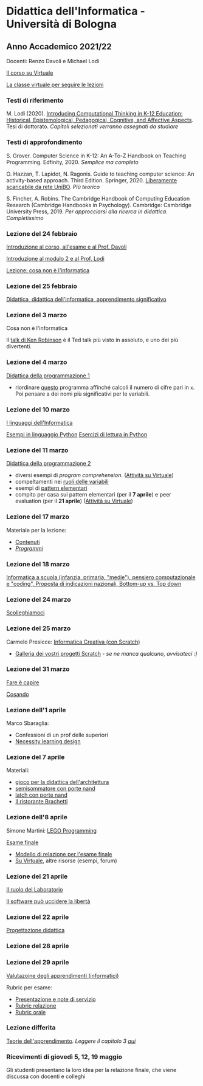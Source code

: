 # Didattica dell'Informatica - Università di Bologna

## Anno Accademico 2021/22

Docenti: Renzo Davoli e Michael Lodi

[Il corso su Virtuale](https://virtuale.unibo.it/course/view.php?id=25799)

[La classe virtuale per seguire le lezioni](https://teams.microsoft.com/l/meetup-join/19%3ameeting_YjZjZGQ3NGQtM2VjNC00MTEyLThjN2YtZjhjZDRlZDVlYzY2%40thread.v2/0?context=%7b%22Tid%22%3a%22e99647dc-1b08-454a-bf8c-699181b389ab%22%2c%22Oid%22%3a%221336b26d-f91b-4c13-a7f4-0e3924442a79%22%7d)

### Testi di riferimento

M. Lodi (2020). [Introducing Computational Thinking in K-12 Education: Historical, Epistemological, Pedagogical, Cognitive, and Affective Aspects](http://amsdottorato.unibo.it/9188/1/Tesi_Dottorato_Lodi.pdf). Tesi di dottorato. *Capitoli selezionati verranno assegnati da studiare*

### Testi di approfondimento

S. Grover. Computer Science in K-12: An A-To-Z Handbook on Teaching Programming. Edfinity, 2020. *Semplice ma completo*

O. Hazzan, T. Lapidot, N. Ragonis. Guide to teaching computer science: An activity-based approach. Third Edition. Springer, 2020. [Liberamente scaricabile da rete UniBO](https://link.springer.com/book/10.1007/978-3-030-39360-1). *Più teorico*

S. Fincher, A. Robins. The Cambridge Handbook of Computing Education Research (Cambridge Handbooks in Psychology). Cambridge: Cambridge University Press, 2019. *Per approcciarsi alla ricerca in didattica. Completissimo*

### Lezione del 24 febbraio

[Introduzione al corso, all'esame e al Prof. Davoli](http://cs.unibo.it/~renzo/csed22/intro22.pdf)

[Introduzione al modulo 2 e al Prof. Lodi](https://www.cs.unibo.it/~michael.lodi2/csed2022/intro22_ML.pdf)

[Lezione: cosa non è l'informatica](http://cs.unibo.it/~renzo/csed22/noinfo.pdf)

### Lezione del 25 febbraio

[Didattica, didattica dell'informatica, apprendimento significativo](https://www.cs.unibo.it/~michael.lodi2/csed2022/didattica_informatica_ML.pdf)


### Lezione del 3 marzo

Cosa non è l'informatica

Il [talk di Ken Robinson](https://www.ted.com/talks/sir_ken_robinson_do_schools_kill_creativity?language=it) è il Ted talk più visto in assoluto, e uno dei più divertenti.

### Lezione del 4 marzo

[Didattica della programmazione 1](https://www.cs.unibo.it/~michael.lodi2/csed2022/didattica_programmazone_ML_1.pdf)

- riordinare <a href="https://acos.cs.hut.fi/html/jsparsons/jsparsons-python-custom/exercise?name=Un%20programma...%20brutto!%20(da%20Violetta%20Lonati%2C%20UniMI)&initial=def%20brutto(x)%3A%5Cn%20%20%20%20c%20%3D%200%5Cn%20%20%20%20while%20x%20%3E%200%3A%5Cn%20%20%20%20%20%20%20%20a%20%3D%20x%20%25%2010%5Cn%20%20%20%20%20%20%20%20b%20%3D%201%20-%20a%252%5Cn%20%20%20%20%20%20%20%20c%20%2B%3D%20b%5Cn%20%20%20%20%20%20%20%20x%20%2F%2F%3D%2010%5Cn%20%20%20%20return%20c&instructions=-%20Riordinare%20le%20istruzioni%0D%0A-%20Pensare%20a%20dei%20nomi%20pi%C3%B9%20significativi%20per%20le%20variabili&description=Il%20programma%20deve%20calcolare%20il%20numero%20di%20cifre%20pari%20nel%20numero%20x">questo</a> programma affinché calcoli il numero di cifre pari in ```x```. Poi pensare a dei nomi più significativi per le variabili.

### Lezione del 10 marzo

[I linguaggi dell'Informatica](http://cs.unibo.it/~renzo/csed22/linguaggi.pdf)

[Esempi in linguaggio Python](esempi/esempi_python.md)
[Esercizi di lettura in Python](esempi/lettura_python.md)

### Lezione del 11 marzo

[Didattica della programmazione 2](https://www.cs.unibo.it/~michael.lodi2/csed2022/didattica_programmazone_ML_2.pdf)

- diversi esempi di *program comprehension*. ([Attività su Virtuale](https://virtuale.unibo.it/mod/quiz/view.php?id=811706))
- compeltamenti nei [ruoli delle variabili](pages/ruoli_variabili.md)
- esempi di [pattern elementari](pages/pattern_cicli.md)
- compito per casa sui pattern elementari (per il **7 aprile**) e peer evaluation (per il **21 aprile**) ([Attività su Virtuale](https://virtuale.unibo.it/course/view.php?id=25799#section-1))

### Lezione del 17 marzo

Materiale per la lezione:

* [Contenuti](pages/contenuti.md)
* [_Programmi_](pages/programmi.md)

### Lezione del 18 marzo

[Informatica a scuola (infanzia, primaria, "medie"), pensiero computazionale e "coding", Proposta di indicazioni nazionali, Bottom-up vs. Top down](https://www.cs.unibo.it/~michael.lodi2/csed2022/infoscuola_ML.pdf)

### Lezione del 24 marzo
[Scolleghiamoci](http://cs.unibo.it/~renzo/csed22/scolleghiamoci.pdf)

### Lezione del 25 marzo

Carmelo Presicce: [Informatica Creativa (con Scratch)](https://docs.google.com/presentation/d/189bvT9zAh-K6j5YFrFTrpeJiXOZW9ObKYNHigsbta64)

* [Galleria dei vostri progetti Scratch](https://scratch.mit.edu/studios/31340687) - *se ne manca qualcuno, avvisateci :)*

### Lezione del 31 marzo

[Fare è capire](http://cs.unibo.it/~renzo/csed22/farecapire.pdf)

[Cosando](http://cs.unibo.it/~renzo/csed22/fare.pdf)

### Lezione dell'1 aprile

Marco Sbaraglia:

* Confessioni di un prof delle superiori
* [Necessity learning design](https://docs.google.com/presentation/d/1tjFUfJzOOGkeQNdptizrudBbFXERYLDIyiLl5CRstgs/edit?usp=sharing)

### Lezione del 7 aprile

Materiali:

* [gioco per la didattica dell'architettura](https://nandgame.com/)
* [semisommatore con porte nand](http://www.falstad.com/circuit/circuitjs.html?ctz=CQAgjCAMB0l3BWcMBMcUHYMGZIA4UA2ATmIxAUgoqoQFMBaMMAKDAQjABYuQ08+GFH3xQ+1BGw6DhYFAOx5ecgVWFJJ7CJmE6Qi3nrUSpEA+GLCuxQheHHaLAO4zwPV-yjOPovSgS2kN7chijK7vKqwRF4An6xXi56zLLuKYluynKZdhnmKvpK4BiB3uae5UJeADI5YJbg2fX2YgBmAIYANgDOdNRBtSF8YY26I1RUHT19SEEAsiDWts0UaQ1q0JrSetiECkW7quKOSVX+tjsI9t6XulXm84W8h6vPe2IomyxAA)
* [latch con porte nand](http://www.falstad.com/circuit/circuitjs.html?ctz=CQAgjCAMB0l3BWcMBMcUHYMGZIA4UA2ATmIxAUgoqoQFMBaMMAKDAQgBY5xDaU8vKlRRQKbDiFycQaQdxH4xopAhYB3EAvAZCWnnKgaKAoScEoEeyMYSnLe6bKtHNTh1MgyUKGTfYQhsyiTsHK1GpuXuBgotphNprxsfpUYJx+EoFKYMQh0bmiIhHGQfY5ukYAMrI5poQysYLCIABmAIYANgDOdNT+kmGGw0rFqqVKxHphU64xorNhhXNLefOyvtXrsw0gsy0dPX1INgCy5mYIlWB8ytBqQA)
* [Il ristorante Brachetti](https://cs.unibo.it/~renzo/csed22/ristorante.pdf)

### Lezione dell'8 aprile

Simone Martini: [LEGO Programming](http://www.cs.unibo.it/~martini/TALKS/martini-Lego-Engl.pdf)

[Esame finale](https://www.cs.unibo.it/~michael.lodi2/csed2022/esame_ML.pdf)

* [Modello di relazione per l'esame finale](https://github.com/CSEd-unibo/CSEd-unibo.github.io/blob/master/modello_esame.md)
* [Su Virtuale](https://virtuale.unibo.it/course/view.php?id=25799#section-2), altre risorse (esempi, forum)


### Lezione del 21 aprile

[Il ruolo del Laboratorio](http://cs.unibo.it/~renzo/csed22/lab.pdf)

[Il software può uccidere la libertà](http://cs.unibo.it/~renzo/csed22/liberta.pdf)

### Lezione del 22 aprile

[Progettazione didattica](https://www.cs.unibo.it/~michael.lodi2/csed2022/progettazione_ML.pdf)

### Lezione del 28 aprile


### Lezione del 29 aprile

[Valutazoine degli apprendimenti (informatici)](https://www.cs.unibo.it/~michael.lodi2/csed2022/valutazione_ML.pdf)

Rubric per esame:

* [Presentazione e note di servizio](https://www.cs.unibo.it/~michael.lodi2/csed2022/rubric_ML.pdf)
* [Rubric relazione](pages/rubric_relazione.md)
* [Rubric orale](pages/rubric_orale.md)

### Lezione differita

[Teorie dell'apprendimento](https://www.cs.unibo.it/~michael.lodi2/csed2022/teorie_ML.pdf). *Leggere il capitolo 3 [qui](http://amsdottorato.unibo.it/9188/1/Tesi_Dottorato_Lodi.pdf)*

### Ricevimenti di giovedì 5, 12, 19 maggio

Gli studenti presentano la loro idea per la relazione finale, che viene discussa con docenti e colleghi


[comment]: # (*Una versione **ridotta** delle slide di oggi è scaricabile* qui. *Dopo la lezione, verrà rimossa e pubblicata la versione contenente anche attività, problemi e soluzioni.*)

[comment]: # (  )


